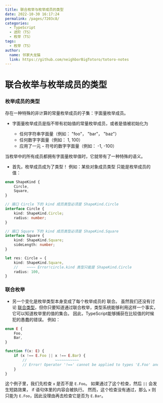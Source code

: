 ```yaml
---
title: 联合枚举与枚举成员的类型
date: 2022-10-30 16:17:24
permalink: /pages/7203c8/
categories:
  - TypeScript
  - 进阶（TS）
  - 枚举（TS）
tags:
  - 枚举（TS）
author: 
  name: 邻家大龙猫
  link: https://github.com/neighborBigTotoro/totoro-notes
---
```




# 联合枚举与枚举成员的类型



### 枚举成员的类型

存在一种特殊的非计算的常量枚举成员的子集：字面量枚举成员。 
- 字面量枚举成员是指不带有初始值的常量枚举成员，或者是值被初始化为

  - 任何字符串字面量（例如： "foo"， "bar"， "baz"）
  - 任何数字字面量（例如： 1, 100）
  - 应用了一元 **``-``** 符号的数字字面量（例如： -1, -100）

当枚举中的所有成员都拥有字面量枚举值时，它就带有了一种特殊的语义。

- 首先，枚举成员成为了类型！ 例如：某些对象成员类型 只能是枚举成员的值：
``` ts
enum ShapeKind {
    Circle,
    Square,
}

// 接口 Circle 下的 kind 成员类型必须是 ShapeKind.Circle
interface Circle {
    kind: ShapeKind.Circle;
    radius: number;
}

// 接口 Square 下的 kind 成员类型必须是 ShapeKind.Square
interface Square {
    kind: ShapeKind.Square;
    sideLength: number;
}

let res: Circle = {
    kind: ShapeKind.Square,
    //    ~~~~ Error!circle.kind 类型只能是 ShapeKind.Circle
    radius: 100,
}
```



### 联合枚举

- 另一个变化是枚举类型本身变成了每个枚举成员的 联合。 虽然我们还没有讨论 [联合类型]()，但你只要知道通过联合枚举，类型系统能够利用这样一个事实，它可以知道枚举里的值的集合。 因此，TypeScript能够捕获在比较值的时候犯的愚蠢的错误。 例如：
``` ts
enum E {
    Foo,
    Bar,
}

function f(x: E) {
    if (x !== E.Foo || x !== E.Bar) {
        //             ~~~~~~~~~~~
        // Error! Operator '!==' cannot be applied to types 'E.Foo' and 'E.Bar'.
    }
}
```
这个例子里，我们先检查 `x` 是否不是 `E.Foo`。 如果通过了这个检查，然后 `||` 会发生短路效果， if 语句体里的内容会被执行。 然而，这个检查没有通过，那么 `x` 则 只能为 `E.Foo`，因此没理由再去检查它是否为 `E.Bar`。
